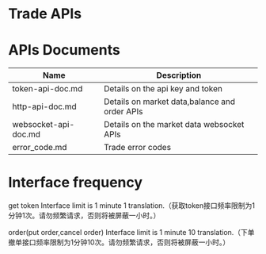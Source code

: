 # Trade APIs

# APIs Documents

Name | Description
------------ | ------------ 
token-api-doc.md | Details on the api key and token
http-api-doc.md | Details on market data,balance and order APIs
websocket-api-doc.md | Details on the market data websocket APIs
error_code.md | Trade error codes

# Interface frequency

get token Interface limit is 1 minute 1 translation.（获取token接口频率限制为1分钟1次。请勿频繁请求，否则将被屏蔽一小时。）

order(put order,cancel order) Interface limit is 1 minute 10 translation.（下单撤单接口频率限制为1分钟10次。请勿频繁请求，否则将被屏蔽一小时。）

